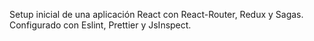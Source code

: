 Setup inicial de una aplicación React con React-Router, Redux y Sagas. Configurado con Eslint, Prettier y JsInspect. 
